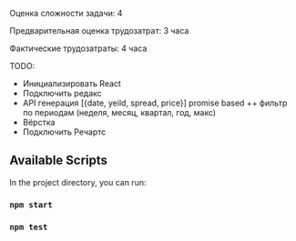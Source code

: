 Оценка сложности задачи: 4

Предварительная оценка трудозатрат: 3 часа

Фактические трудозатраты: 4 часа

TODO:
+ Инициализировать React
+ Подключить редакс
+ API генерация [{date, yeild, spread, price}] promise based
++ фильтр по периодам (неделя, месяц, квартал, год, макс)
+ Вёрстка
+ Подключить Речартс

## Available Scripts

In the project directory, you can run:

### `npm start`
### `npm test`
